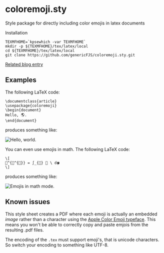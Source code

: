 coloremoji.sty
==============
Style package for directly including color emojis in latex documents

Installation

    TEXMFHOME=`kpsewhich -var TEXMFHOME`
    mkdir -p ${TEXMFHOME}/tex/latex/local
    cd ${TEXMFHOME}/tex/latex/local
    git clone https://github.com/genericFJS/coloremoji.sty.git

[Related blog entry](http://www.alecjacobson.com/weblog/?p=4018)

## Examples

The following LaTeX code:

    \documentclass{article}
    \usepackage{coloremoji}
    \begin{document}
    Hello, 🌎.
    \end{document}

produces something like:

![Hello, world.](http://alecjacobson.com/weblog/media/hello-world-emoji.png)

You can even use emojis in math. The following LaTeX code:

    \[
    🐊^{🐊^{🐊}} = ∫_{🎃} 🙊 \ d🍀
    \]

produces something like:

![Emojis in math
mode.](http://alecjacobson.com/weblog/media/alligator-power-integral-jack-o-lantern.png)

## Known issues

This style sheet creates a PDF where each emoji is actually an embedded _image_
rather than a character using the [Apple Color Emoji
typeface](http://en.wikipedia.org/wiki/Apple_Color_Emoji). This means you won't
be able to correctly copy and paste emjois from the resulting .pdf files.

The encoding of the `.tex` must support emoji's, that is unicode characters. So switch your encoding to something like UTF-8.
